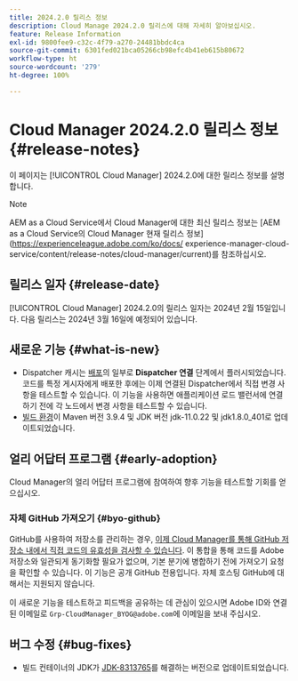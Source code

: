 ```yaml
---
title: 2024.2.0 릴리스 정보
description: Cloud Manage 2024.2.0 릴리스에 대해 자세히 알아보십시오.
feature: Release Information
exl-id: 9800fee9-c32c-4f79-a270-24481bbdc4ca
source-git-commit: 6301fed021bca05266cb98efc4b41eb615b80672
workflow-type: ht
source-wordcount: '279'
ht-degree: 100%

---
```


# Cloud Manager 2024.2.0 릴리스 정보 {#release-notes}

이 페이지는 [!UICONTROL Cloud Manager] 2024.2.0에 대한 릴리스 정보를 설명합니다.

>[!NOTE]
>
>AEM as a Cloud Service에서 Cloud Manager에 대한 최신 릴리스 정보는 [AEM as a Cloud Service의 Cloud Manager 현재 릴리스 정보](https://experienceleague.adobe.com/ko/docs/ experience-manager-cloud-service/content/release-notes/cloud-manager/current)를 참조하십시오.

## 릴리스 일자 {#release-date}

[!UICONTROL Cloud Manager] 2024.2.0의 릴리스 일자는 2024년 2월 15일입니다. 다음 릴리스는 2024년 3월 16일에 예정되어 있습니다.

## 새로운 기능 {#what-is-new}

* Dispatcher 캐시는 [배포](/help/using/code-deployment.md)의 일부로 **Dispatcher 연결** 단계에서 플러시되었습니다. 코드를 특정 게시자에게 배포한 후에는 이제 연결된 Dispatcher에서 직접 변경 사항을 테스트할 수 있습니다. 이 기능을 사용하면 애플리케이션 로드 밸런서에 연결하기 전에 각 노드에서 변경 사항을 테스트할 수 있습니다.
* [빌드 환경](/help/getting-started/build-environment.md)이 Maven 버전 3.9.4 및 JDK 버전 jdk-11.0.22 및 jdk1.8.0_401로 업데이트되었습니다.

## 얼리 어답터 프로그램 {#early-adoption}

Cloud Manager의 얼리 어답터 프로그램에 참여하여 향후 기능을 테스트할 기회를 얻으십시오.

### 자체 GitHub 가져오기 {#byo-github}

GitHub를 사용하여 저장소를 관리하는 경우, [이제 Cloud Manager를 통해 GitHub 저장소 내에서 직접 코드의 유효성을 검사할 수 있습니다](/help/managing-code/private-repositories.md). 이 통합을 통해 코드를 Adobe 저장소와 일관되게 동기화할 필요가 없으며, 기본 분기에 병합하기 전에 가져오기 요청을 확인할 수 있습니다. 이 기능은 공개 GitHub 전용입니다. 자체 호스팅 GitHub에 대해서는 지원되지 않습니다.

이 새로운 기능을 테스트하고 피드백을 공유하는 데 관심이 있으시면 Adobe ID와 연결된 이메일로 `Grp-CloudManager_BYOG@adobe.com`에 이메일을 보내 주십시오.

## 버그 수정 {#bug-fixes}

* 빌드 컨테이너의 JDK가 [JDK-8313765](https://bugs.openjdk.org/browse/JDK-8313765)를 해결하는 버전으로 업데이트되었습니다.
